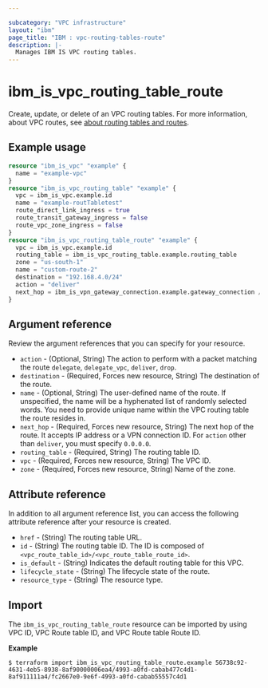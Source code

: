 ```yaml
---

subcategory: "VPC infrastructure"
layout: "ibm"
page_title: "IBM : vpc-routing-tables-route"
description: |-
  Manages IBM IS VPC routing tables.
---
```


# ibm_is_vpc_routing_table_route
Create, update, or delete of an VPC routing tables. For more information, about VPC routes, see [about routing tables and routes](https://cloud.ibm.com/docs/vpc?topic=vpc-about-custom-routes).


## Example usage

```terraform
resource "ibm_is_vpc" "example" {
  name = "example-vpc"
}
resource "ibm_is_vpc_routing_table" "example" {
  vpc = ibm_is_vpc.example.id
  name = "example-routTabletest"
  route_direct_link_ingress = true
  route_transit_gateway_ingress = false
  route_vpc_zone_ingress = false
}
resource "ibm_is_vpc_routing_table_route" "example" {
  vpc = ibm_is_vpc.example.id
  routing_table = ibm_is_vpc_routing_table.example.routing_table
  zone = "us-south-1"
  name = "custom-route-2"
  destination = "192.168.4.0/24"
  action = "deliver"
  next_hop = ibm_is_vpn_gateway_connection.example.gateway_connection // Example value "10.0.0.4"
}
```

## Argument reference
Review the argument references that you can specify for your resource. 

- `action` - (Optional, String) The action to perform with a packet matching the route `delegate`, `delegate_vpc`, `deliver`, `drop`.
- `destination` - (Required, Forces new resource, String) The destination of the route. 
- `name` - (Optional, String) The user-defined name of the route. If unspecified, the name will be a hyphenated list of randomly selected words. You need to provide unique name within the VPC routing table the route resides in.
- `next_hop` - (Required, Forces new resource, String) The next hop of the route. It accepts IP address or a VPN connection ID. For `action` other than `deliver`, you must specify `0.0.0.0`. 
- `routing_table` - (Required, String) The routing table ID.
- `vpc` - (Required, Forces new resource, String) The VPC ID.
- `zone` - (Required, Forces new resource, String)  Name of the zone. 


## Attribute reference
In addition to all argument reference list, you can access the following attribute reference after your resource is created.

- `href` - (String) The routing table URL.
- `id` - (String) The routing table ID. The ID is composed of `<vpc_route_table_id>/<vpc_route_table_route_id>`.
- `is_default` - (String) Indicates the default routing table for this VPC.
- `lifecycle_state` - (String) The lifecycle state of the route.
- `resource_type` - (String) The resource type.

## Import
The `ibm_is_vpc_routing_table_route` resource  can be imported by using VPC ID, VPC Route table ID, and VPC Route table Route ID.

**Example**

```
$ terraform import ibm_is_vpc_routing_table_route.example 56738c92-4631-4eb5-8938-8af90000006ea4/4993-a0fd-cabab477c4d1-8af911111a4/fc2667e0-9e6f-4993-a0fd-cabab55557c4d1
```

